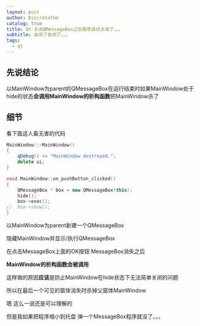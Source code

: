 ```yaml
---
layout: post
author: DiscreteTom
catalog: true
title: Qt-关闭QMessageBox之后程序自动关闭了。。。
subtitle: 自闭了自闭了。。。
tags:
  - qt
---
```


## 先说结论

以MainWindow为parent的QMessageBox在运行结束时如果MainWindow处于hide的状态**会调用MainWindow的析构函数**把MainWindow杀了

## 细节

看下面这人畜无害的代码

```cpp
MainWindow::~MainWindow()
{
	qDebug() << "MainWindow destroyed.";
	delete ui;
}

void MainWindow::on_pushButton_clicked()
{
	QMessageBox * box = new QMessageBox(this);
	hide();
	box->exec();
//	box->show();
}
```

以MainWindow为parent新建一个QMessageBox

隐藏MainWindow并显示/执行QMessageBox

在点击MessageBox上面的OK按钮 MessageBox消失之后

**MainWindow的析构函数会被调用**

这样做的原因**应该**是防止MainWindow在hide状态下无法简单关闭的问题

所以在最后一个可见的窗体消失时杀掉父窗体MainWindow

嗯 这么一说还是可以理解的

但是我如果把程序缩小到托盘 弹一个MessageBox程序就没了。。。

